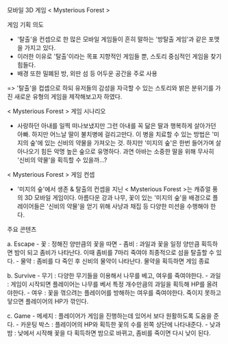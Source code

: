 모바일 3D 게임 < Mysterious Forest >


게임 기획 의도

- '탈출'을 컨셉으로 한 많은 모바일 게임들이 흔히 말하는 '방탈출 게임'과 같은 포맷을 가지고 있다.
- 이러한 이유로 '탈출'이라는 목표 지향적인 게임들 뿐, 스토리 중심적인 게임을 찾기 힘들다.
- 배경 또한 밀폐된 방, 외딴 섬 등 어두운 공간을 주로 사용
 
 => '탈출'을 컵셉으로 하되 유저들의 감성을 자극할 수 있는 스토리와 밝은 분위기를 가진 
    새로운 유형의 게임을 제작해보고자 하였다.
   
< Mysterious Forest > 게임 시나리오

- 사랑하던 아내를 일찍 떠나보냈지만 그런 아내를 꼭 닮은 딸과 행복하게 살아가던 아빠. 하지만 어느날 딸이 불치병에 걸리고만다. 이 병을 치료할 수 있는 방법은 '미지의 숲'에 있는 신비의 약물을 가져오는 것.
하지만 '미지의 숲'은 한번 들어가며 살아나오기 힘든 악명 높은 숲으로 유명하다.
과연 아바는 소중한 딸을 위해 무사히 '신비의 약물'을 획득할 수 있을까...?


< Mysterious Forest > 게임 컨셉

- '미지의 숲'에서 생존 &  탈출의 컨셉을 지닌 < Mysterious Forest >는 캐쥬얼 풍의 3D 모바일 게임이다.
   아름다운 강과 나무, 꽃이 있는 '미지의 숲'을 배경으로 플레이어들은 '신비의 약물'을 얻기 위해 사냥과 채집 등 다양한 미션을 수행해야 한다.
   
   
 주요 콘텐츠
   
   a. Escape
    - 꽃 : 정해진 양만큼의 꽃을 따면 
    - 좀비 : 과일과 꽃을 일정 양만큼 획득하면 밤이 되고 좀비가 나타난다. 이때 좀비를 7마리 죽여야 최종적으로 섬을 탈출할 수 있다.
    - 물약 : 좀비를 다 죽인 후 신비의 물약이 나타난다. 물약을 획득하면 게임 종료
    
  b. Survive
    - 무기 : 다양한 무기들을 이용해서 나무를 베고, 여우를 죽여야한다.
    - 과일 : 게임이 시작되면 플레이어는 나무를 베서 특정 개수만큼의 과일을 획득해 HP를 올려야한다.
    - 여우 : 꽃을 꺾으려는 플레이어를 방해하는 여우를 죽여야한다. 죽이지 못하고 닿으면 플레이어의 HP가 깎인다.
    
  c. Game
    - 메세지 : 플레이어가 게임을 진행하는데 있어서 보다 원활하도록 도움을 준다.
    - 카운팅 박스 : 플레이어의 HP와 획득한 꽃의 수를 왼쪽 상단에 나타내준다.
    - 낮과 밤 : 낮에서 시작해 꽃을 다 획득하면 밤으로 바뀌고, 좀비를 죽이면 다시 낮이 된다.
     
 
 
